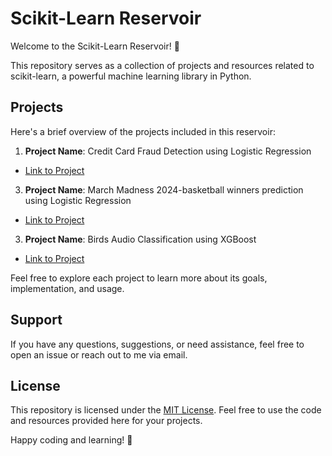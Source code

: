 # Scikit-Learn Reservoir

Welcome to the Scikit-Learn Reservoir! 🌊

This repository serves as a collection of projects and resources related to scikit-learn, a powerful machine learning library in Python.

## Projects

Here's a brief overview of the projects included in this reservoir:

1. **Project Name**: Credit Card Fraud Detection using Logistic Regression
  - [Link to Project](https://github.com/ishmaelrezaei/scikit-learn/tree/main/Credit%20Card%20Fraud%20Detection)

3. **Project Name**: March Madness 2024-basketball winners prediction using Logistic Regression
  - [Link to Project](https://github.com/ishmaelrezaei/scikit-learn/tree/main/March%20Madness%202024-Basketball%20Winners%20Prediction)

3. **Project Name**: Birds Audio Classification using XGBoost
  - [Link to Project](https://github.com/ishmaelrezaei/scikit-learn/tree/main/XGBoost%20for%20Audio%20Classification)


Feel free to explore each project to learn more about its goals, implementation, and usage.


## Support

If you have any questions, suggestions, or need assistance, feel free to open an issue or reach out to me via email.

## License

This repository is licensed under the [MIT License](LICENSE). Feel free to use the code and resources provided here for your projects.

Happy coding and learning! 🚀

